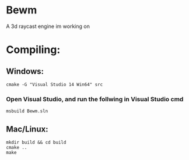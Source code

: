 # Bewm
A 3d raycast engine im working on

# Compiling:

## Windows:
```
cmake -G "Visual Studio 14 Win64" src
```
### Open Visual Studio, and run the follwing in Visual Studio cmd
```
msbuild Bewm.sln
```

## Mac/Linux:
```
mkdir build && cd build
cmake ..
make
```
